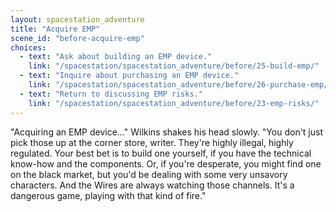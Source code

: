 ```yaml
---
layout: spacestation_adventure
title: "Acquire EMP"
scene_id: "before-acquire-emp"
choices:
  - text: "Ask about building an EMP device."
    link: "/spacestation/spacestation_adventure/before/25-build-emp/"
  - text: "Inquire about purchasing an EMP device."
    link: "/spacestation/spacestation_adventure/before/26-purchase-emp/"
  - text: "Return to discussing EMP risks."
    link: "/spacestation/spacestation_adventure/before/23-emp-risks/"
---
```


"Acquiring an EMP device..." Wilkins shakes his head slowly. "You don't just pick those up at the corner store, writer. They're highly illegal, highly regulated. Your best bet is to build one yourself, if you have the technical know-how and the components. Or, if you're desperate, you might find one on the black market, but you'd be dealing with some very unsavory characters. And the Wires are always watching those channels. It's a dangerous game, playing with that kind of fire."
